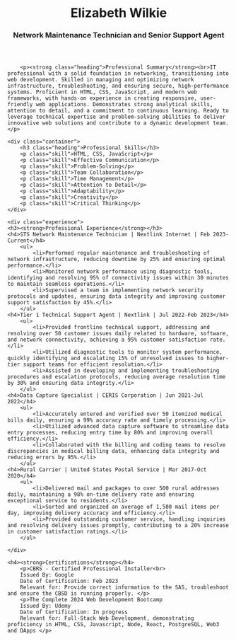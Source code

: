 <!DOCTYPE html>
<html lang="en">
<head>
    <meta charset="UTF-8">
    <meta name="viewport" content="width=device-width, initial-scale=1.0">
    <title>Ewilkie Resume</title>
    <link rel="stylesheet" href="style.css">
</head>
<body>
    <div>
    <header>
        <h1>Elizabeth Wilkie</h1> 
        <h3>Network Maintenance Technician and Senior Support Agent</h3>
    </header>
    </div>
<div class="main-container">
    
        <p><strong class="heading">Professional Summary</strong><br>IT professional with a solid foundation in networking, transitioning into web development. Skilled in managing and optimizing network infrastructure, troubleshooting, and ensuring secure, high-performance systems. Proficient in HTML, CSS, JavaScript, and modern web frameworks, with hands-on experience in creating responsive, user-friendly web applications. Demonstrates strong analytical skills, attention to detail, and a commitment to continuous learning. Ready to leverage technical expertise and problem-solving abilities to deliver innovative web solutions and contribute to a dynamic development team.</p>
</div>

    <div class="container">
        <h3 class="heading">Professional Skills</h3>
        <p class="skill">HTML, CSS, JavaScript</p>
        <p class="skill">Effective Communication</p>
        <p class="skill">Problem-Solving</p>
        <p class="skill">Team Collaboration</p>
        <p class="skill">Time Management</p>
        <p class="skill">Attention to Detail</p>
        <p class="skill">Adaptability</p>
        <p class="skill">Creativity</p>
        <p class="skill">Critical Thinking</p>
    </div>

    <div class="experience">
    <h3><strong>Professional Experience</strong></h3>
    <h4>STS Network Maintenance Technician | Nextlink Internet | Feb 2023-Current</h4>
        <ul>
            <li>Performed regular maintenance and troubleshooting of network infrastructure, reducing downtime by 25% and ensuring optimal performance.</li>
            <li>Monitored network performance using diagnostic tools, identifying and resolving 95% of connectivity issues within 30 minutes to maintain seamless operations.</li>
            <li>Supervised a team in implementing network security protocols and updates, ensuring data integrity and improving customer support satisfaction by 45%.</li>
        </ul>
    <h4>Tier 1 Technical Support Agent | Nextlink | Jul 2022-Feb 2023</h4>
        <ul>
            <li>Provided frontline technical support, addressing and resolving over 50 customer issues daily related to hardware, software, and network connectivity, achieving a 95% customer satisfaction rate.</li>
            <li>Utilized diagnostic tools to monitor system performance, quickly identifying and escalating 15% of unresolved issues to higher-tier support teams for efficient resolution.</li>
            <li>Assisted in developing and implementing troubleshooting procedures and escalation protocols, reducing average resolution time by 30% and ensuring data integrity.</li>
        </ul>
    <h4>Data Capture Specialist | CERIS Corporation | Jun 2021-Jul 2022</h4>
        <ul>
            <li>Accurately entered and verified over 50 itemized medical bills daily, ensuring a 99% accuracy rate and timely processing.</li>
            <li>Utilized advanced data capture software to streamline data entry processes, reducing entry time by 80% and improving overall efficiency.</li>
            <li>Collaborated with the billing and coding teams to resolve discrepancies in medical billing data, enhancing data integrity and reducing errors by 95%.</li>
        </ul>
    <h4>Rural Carrier | United States Postal Service | Mar 2017-Oct 2020</h4>
        <ul>
            <li>Delivered mail and packages to over 500 rural addresses daily, maintaining a 98% on-time delivery rate and ensuring exceptional service to residents.</li>
            <li>Sorted and organized an average of 1,500 mail items per day, improving delivery accuracy and efficiency.</li>
            <li>Provided outstanding customer service, handling inquiries and resolving delivery issues promptly, contributing to a 20% increase in customer satisfaction ratings.</li>
        </ul>

    </div>

    <h4><strong>Certifications</strong></h4>
        <p>CBRS - Certified Professional Installer<br>
        Issued By: Google
        Date of Certification: Feb 2023
        Relevant for: Provide correct information to the SAS, troubleshoot and ensure the CBSD is running properly. </p>
        <p>The Complete 2024 Web Development Bootcamp
        Issued By: Udemy
        Date of Certification: In progress
        Relevant for: Full-Stack Web Development, demonstrating proficiency in HTML, CSS, Javascript, Node, React, PostgreSQL, Web3 and DApps </p>

</body>
</html>

